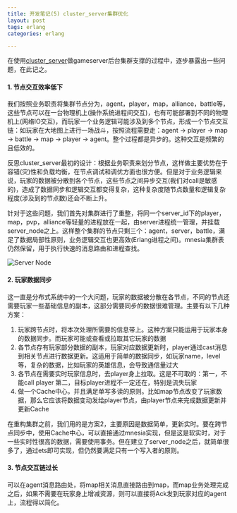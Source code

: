 ```yaml
---
title: 开发笔记(5) cluster_server集群优化
layout: post
tags: erlang
categories: erlang

---
```


在使用[cluster_server][cluster_server]做gameserver后台集群支撑的过程中，逐步暴露出一些问题，在此记之。

#### 1. 节点交互效率低下

我们按照业务职责将集群节点分为，agent，player，map，alliance，battle等，这些节点可以在一台物理机上(操作系统进程间交互)，也有可能部署到不同的物理机上(网络IO交互)，而玩家一个业务逻辑可能涉及到多个节点，形成一个节点交互链：如玩家在大地图上进行一场战斗，按照流程需要走：agent -> player -> map -> battle -> map -> player -> agent。整个过程都是异步的。这种交互是频繁的且低效的。

<!-- more -->

反思cluster_server最初的设计：根据业务职责来划分节点，这样做主要优势在于容错(灾)性和负载均衡，在节点调试和调优方面也很方便。但是对于业务逻辑来说，玩家的数据被分散到各个节点，这些节点之间异步交互(我们对call是敏感的)，造成了数据同步和逻辑交互都变得复杂，这种复杂度随节点数量和逻辑复杂程度(涉及到的节点数)还会不断上升。

针对于这些问题，我们首先对集群进行了重整，将同一个server_id下的player，map，pvp，alliance等轻量的进程放在一起，由server进程统一管理，并挂载server_node之上。这样整个集群的节点只剩三个：agent，server，battle，满足了数据局部性原则，业务逻辑交互也更高效(Erlang进程之间)。mnesia集群表仍然保留，用于执行快速的消息路由和进程查找。

![](/assets/image/erlang/cluster_server_server_node.png "Server Node")

#### 2. 玩家数据同步

这一直是分布式系统中的一个大问题，玩家的数据被分散在各节点，不同的节点还需要玩家一些基础信息的副本，这部分需要同步的数据很难管理。主要有以下几种方案：

1. 玩家跨节点时，将本次处理所需要的信息带上。这种方案只能运用于玩家本身的数据同步。而玩家可能或查看或拉取其它玩家的数据
2. 各节点存有玩家部分数据的副本，玩家对应数据更新时，player通过cast消息到相关节点进行数据更新。这适用于简单的数据同步，如玩家name，level等，复杂的数据，比如玩家的英雄信息，会导致通信量过大
3. 各节点在需要实时玩家信息时，去player身上拉取。这是不可取的：第一，不能call player 第二，目标player进程不一定还在，特别是流失玩家
4. 做一个Cache中心，并且满足单写多读的原则。比如map节点改变了玩家数据，那么它应该将数据变动发给player节点，由player节点来完成数据更新并更新Cache

在重构集群之前，我们用的是方案2，主要原因是数据简单，更新实时。要在跨节点同步中，使用Cache中心，可以直接通过mnesia实现，但是这是软实时，对于一些实时性很高的数据，需要使用事务。但在建立了server_node之后，就简单很多了，通过ets即可实现，但仍然要满足只有一个写入者的原则。

#### 3. 节点交互链过长

可以在agent消息路由处，将map相关消息直接路由到map，而map业务处理完成之后，如果不需要在玩家身上增减资源，则可以直接将Ack发到玩家对应的agent上，流程得以简化。

[cluster_server]: http://wudaijun.com/2015/08/erlang-server-design1-cluster-server/

